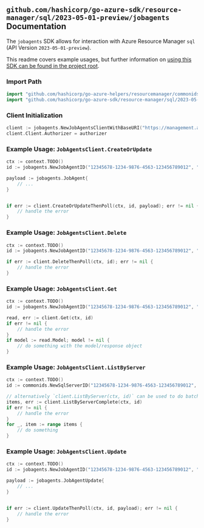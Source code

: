 
## `github.com/hashicorp/go-azure-sdk/resource-manager/sql/2023-05-01-preview/jobagents` Documentation

The `jobagents` SDK allows for interaction with Azure Resource Manager `sql` (API Version `2023-05-01-preview`).

This readme covers example usages, but further information on [using this SDK can be found in the project root](https://github.com/hashicorp/go-azure-sdk/tree/main/docs).

### Import Path

```go
import "github.com/hashicorp/go-azure-helpers/resourcemanager/commonids"
import "github.com/hashicorp/go-azure-sdk/resource-manager/sql/2023-05-01-preview/jobagents"
```


### Client Initialization

```go
client := jobagents.NewJobAgentsClientWithBaseURI("https://management.azure.com")
client.Client.Authorizer = authorizer
```


### Example Usage: `JobAgentsClient.CreateOrUpdate`

```go
ctx := context.TODO()
id := jobagents.NewJobAgentID("12345678-1234-9876-4563-123456789012", "example-resource-group", "serverName", "jobAgentName")

payload := jobagents.JobAgent{
	// ...
}


if err := client.CreateOrUpdateThenPoll(ctx, id, payload); err != nil {
	// handle the error
}
```


### Example Usage: `JobAgentsClient.Delete`

```go
ctx := context.TODO()
id := jobagents.NewJobAgentID("12345678-1234-9876-4563-123456789012", "example-resource-group", "serverName", "jobAgentName")

if err := client.DeleteThenPoll(ctx, id); err != nil {
	// handle the error
}
```


### Example Usage: `JobAgentsClient.Get`

```go
ctx := context.TODO()
id := jobagents.NewJobAgentID("12345678-1234-9876-4563-123456789012", "example-resource-group", "serverName", "jobAgentName")

read, err := client.Get(ctx, id)
if err != nil {
	// handle the error
}
if model := read.Model; model != nil {
	// do something with the model/response object
}
```


### Example Usage: `JobAgentsClient.ListByServer`

```go
ctx := context.TODO()
id := commonids.NewSqlServerID("12345678-1234-9876-4563-123456789012", "example-resource-group", "serverName")

// alternatively `client.ListByServer(ctx, id)` can be used to do batched pagination
items, err := client.ListByServerComplete(ctx, id)
if err != nil {
	// handle the error
}
for _, item := range items {
	// do something
}
```


### Example Usage: `JobAgentsClient.Update`

```go
ctx := context.TODO()
id := jobagents.NewJobAgentID("12345678-1234-9876-4563-123456789012", "example-resource-group", "serverName", "jobAgentName")

payload := jobagents.JobAgentUpdate{
	// ...
}


if err := client.UpdateThenPoll(ctx, id, payload); err != nil {
	// handle the error
}
```
